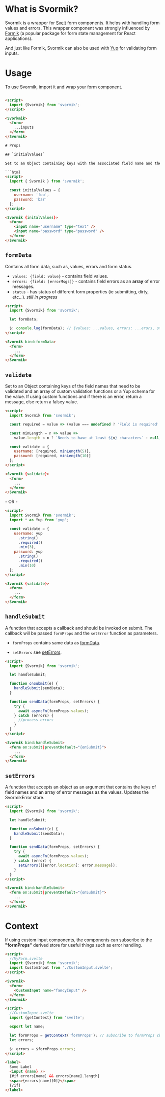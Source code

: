 # What is Svormik?

Svormik is a wrapper for [Svelt](https://www.npmjs.com/package/svelte) form components. It helps with handling form values and errors. This wrapper component was strongly influenced by [Formik](https://www.npmjs.com/package/formik) (a popular package for form state management for React applications).

And just like Formik, Svormik can also be used with [Yup](https://www.npmjs.com/package/yup) for validating form inputs.

# Usage

To use Svormik, import it and wrap your form component.

````html

<script>
  import {Svormik} from 'svormik';
</script>

<Svorkmik>
  <form>
    ...inputs
  </form>
</Svormik>

# Props

## `initialValues`

Set to an Object containing keys with the associated field name and the initial value as the value.

```html
<script>
  import { Svormik } from 'svormik';

  const initialValues = {
    username: 'foo',
    password: 'bar'
  };
</script>

<Svormik {initalValues}>
  <form>
    <input name="username" type="text" />
    <input name="password" type="password" />
  </form>
</Svormik>
````

## `formData`

Contains all form data, such as, values, errors and form status.

- `values: {field: value}` - contains field values.
- `errors: {field: [errorMsgs]}` - contains field errors as an **array** of error messages.
- `status` - has status of different form properties (ie submitting, dirty, etc...). _still in progress_

```html
<script>
  import {Svormik} from 'svormik';

  let formData;

  $: console.log(formData); // {values: ...values, errors: ...erors, status: ...status}
</script>

<Svormik bind:formData>
  <form>
    ...
  </form>
</Svormik>
```

## `validate`

Set to an Object containing keys of the field names that need to be validated and an array of custom validation functions or a Yup schema for the value.
If using custom functions and if there is an error, return a message, else return a falsey value.

```html
<script>
  import Svormik from 'svormik';

  const required = value => (value === undefined ? 'Field is required' : null);

  const minLength = n => value =>
    value.length < n ? `Needs to have at least ${n} characters` : null;

  const validate = {
    username: [required, minLength(5)],
    passowrd: [required, minLength(10)]
  };
</script>

<Svormik {validate}>
  <form>
    ...
  </form>
</Svormik>
```

\- OR -

```html
<script>
  import Svormik from 'svormik';
  import * as Yup from 'yup';

  const validate = {
    username: yup
      .string()
      .required()
      .min(3),
    password: yup
      .string()
      .required()
      .min(10)
  };
</script>

<Svormik {validate}>
  <form>
    ...
  </form>
</Svormik>
```

## `handleSubmit`

A function that accepts a callback and should be invoked on submit. The callback will be passed `formProps` and the `setError` function as parameters.

- `formProps` contains same data as [formData](#formdata).

- `setErrors` see [setErrors](#seterrors).

```html
<script>
  import {Svormik} from 'svormik';

  let handleSubmit;

  function onSubmit(e) {
    handleSubmit(sendData);
  }

  function sendData(formProps, setErrors) {
    try {
      await asyncFn(formProps.values);
    } catch (errors) {
      //process errors
    }
  }
</script>

<Svormik bind:handleSubmit>
  <form on:submit|preventDefault="{onSubmit}">
    ...
  </form>
</Svormik>
```

## `setErrors`

A function that accepts an object as an argument that contains the keys of field names and an array of error messages as the values. Updates the SvormikError store.

```html
<script>
  import {Svormik} from 'svormik';

  let handleSubmit;

  function onSubmit(e) {
    handleSubmit(sendData);
  }

  function sendData(formProps, setErrors) {
    try {
      await asyncFn(formProps.values);
    } catch (error) {
      setErrors({[error.location]: error.message});
    }
  }
</script>

<Svormik bind:handleSubmit>
  <form on:submit|preventDefault="{onSubmit}">
    ...
  </form>
</Svormik>
```

# Context

If using custom input components, the components can subscribe to the **"formProps"** derived store for useful things such as error handling.

```html
<script>
  //MyForm.svelte
  import {Svormik} from 'svormik';
  import CustomInput from './CustomInput.svelte';
</script>

<Svormik>
  <form>
    <CustomInput name="fancyInput" />
  </form>
</Svormik>
```

```html
<script>
  //CustomInput.svelte
  import {getContext} from 'svelte';

  export let name;

  let formProps = getContext('formProps'); // subscribe to formProps changes
  let errors;

  $: errors = $formProps.errors;
</script>

<label>
  Some Label
  <input {name} />
  {#if errors[name] && errors[name].length}
  <span>{errors[name][0]}</span>
  {/if}
</label>
```
